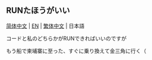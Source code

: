 ## RUNたほうがいい

[简体中文](README.md) | [EN](README_en-US.md) | [繁体中文](README_zh_TW.md) | 日本語

コードと私のどちらかがRUNできればいいのですが

もう船で柬埔寨に至った、すぐに乗り換えて金三角に行く（
